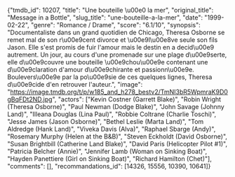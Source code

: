 {"tmdb_id": 10207, "title": "Une bouteille \u00e0 la mer", "original_title": "Message in a Bottle", "slug_title": "une-bouteille-a-la-mer", "date": "1999-02-22", "genre": "Romance / Drame", "score": "6.1/10", "synopsis": "Documentaliste dans un grand quotidien de Chicago, Theresa Osborne se remet mal de son r\u00e9cent divorce et \u00e9l\u00e8ve seule son fils Jason. Elle s'est promis de fuir l'amour mais le destin en a decid\u00e9 autrement. Un jour, au cours d'une promenade sur une plage d\u00e9serte, elle d\u00e9couvre une bouteille \u00e9chou\u00e9e contenant une d\u00e9claration d'amour d\u00e9chirante et passionn\u00e9e. Boulevers\u00e9e par la po\u00e9sie de ces quelques lignes, Theresa d\u00e9cide d'en retrouver l'auteur.", "image": "https://image.tmdb.org/t/p/w185_and_h278_bestv2/TmNI3bR5WpmraK9D0gBqFDt2ND.jpg", "actors": ["Kevin Costner (Garrett Blake)", "Robin Wright (Theresa Osborne)", "Paul Newman (Dodge Blake)", "John Savage (Johnny Land)", "Illeana Douglas (Lina Paul)", "Robbie Coltrane (Charlie Toschi)", "Jesse James (Jason Osborne)", "Bethel Leslie (Marta Land)", "Tom Aldredge (Hank Land)", "Viveka Davis (Alva)", "Raphael Sbarge (Andy)", "Rosemary Murphy (Helen at the B&B)", "Steven Eckholdt (David Osborne)", "Susan Brightbill (Catherine Land Blake)", "David Paris (Helicopter Pilot #1)", "Patricia Belcher (Annie)", "Jennifer Lamb (Woman on Sinking Boat)", "Hayden Panettiere (Girl on Sinking Boat)", "Richard Hamilton (Chet)"], "comments": [], "recommandations_id": [14326, 15556, 10390, 10641]}